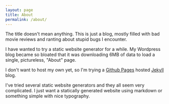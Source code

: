 ```yaml
---
layout: page
title: About
permalink: /about/
---
```


The title doesn't mean anything. This is just a blog, mostly filled with bad movie reviews and ranting about stupid bugs I encounter.

I have wanted to try a static website generator for a while. My Wordpress blog became so bloated that it was downloading 6MB of data to load a single, pictureless, "About" page.

I don't want to host my own yet, so I'm trying a [Github Pages](https://pages.github.com/) hosted [Jekyll](https://github.com/jekyll/jekyll) blog.

I've tried several static website generators and they all seem very complicated. I just want a statically generated website using markdown or something simple with nice typography.
